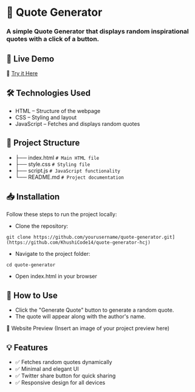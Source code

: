 # 📜 Quote Generator
### A simple Quote Generator that displays random inspirational quotes with a click of a button.

## 🚀 Live Demo
🔗 [Try it Here](https://quotegenerator-khushicode.netlify.app/)


## 🛠 Technologies Used
- HTML – Structure of the webpage
- CSS – Styling and layout
- JavaScript – Fetches and displays random quotes
## 📂 Project Structure
- ├── index.html   `# Main HTML file  `
- ├── style.css    `# Styling file`  
- ├── script.js   ` # JavaScript functionality  `
- └── README.md    `# Project documentation  `
## 📥 Installation
Follow these steps to run the project locally:
- Clone the repository:
 <pre><code>git clone https://github.com/yourusername/quote-generator.git](https://github.com/KhushiCode14/quote-generator-hcj)</code></pre>
- Navigate to the project folder:
<pre><code>cd quote-generator</code></pre>
- Open index.html in your browser
## 🎨 How to Use
- Click the "Generate Quote" button to generate a random quote.
- The quote will appear along with the author's name.

📸 Website Preview
(Insert an image of your project preview here)

## 💡 Features
- ✅ Fetches random quotes dynamically
- ✅ Minimal and elegant UI
- ✅ Twitter share button for quick sharing
- ✅ Responsive design for all devices


